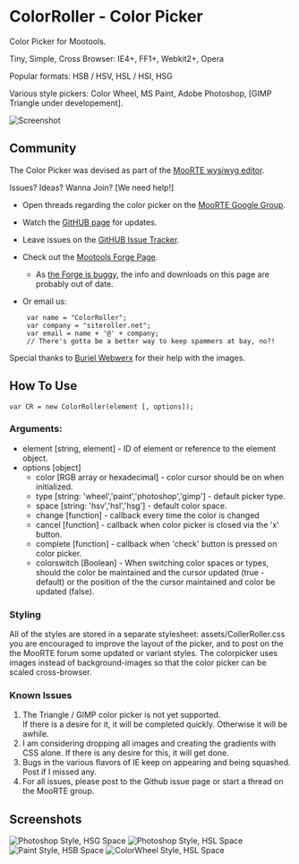 ColorRoller - Color Picker
===========

Color Picker for Mootools.

Tiny, Simple, Cross Browser: IE4+, FF1+, Webkit2+, Opera

Popular formats: HSB / HSV, HSL / HSI, HSG

Various style pickers: Color Wheel, MS Paint, Adobe Photoshop, [GIMP Triangle under developement].

![Screenshot](http://siteroller.net/archive/images/ColorRoller/wheelhsl.png)


## Community
The Color Picker was devised as part of the [MooRTE wysiwyg editor](http://siteroller.net/projects/moorte).

Issues? Ideas? Wanna Join? [We need help!]


 - Open threads regarding the color picker on the [MooRTE Google Group](http://groups.google.com/group/moorte).
 - Watch the [GitHUB page](http://github.com/siteroller/colorpicker) for updates.
 - Leave issues on the [GitHUB Issue Tracker](http://github.com/siteroller/colorpicker/issues).
 - Check out the [Mootools Forge Page](http://mootools.net/forge/p/colorroller%20-%20mootools%20color%20picker).  
    - As [the Forge is buggy](http://blog.siteroller.net/mootools-forge-gotchas), the info and downloads on this page are probably out of date.
 - Or email us:

        var name = "ColorRoller";
        var company = "siteroller.net";
        var email = name + '@' + company;
        // There's gotta be a better way to keep spammers at bay, no?!

Special thanks to [Buriel Webwerx](http://burielwebwerx.com/) for their help with the images.

## How To Use

    var CR = new ColorRoller(element [, options]);

### Arguments:
 - element [string, element] - ID of element or reference to the element object.
 - options [object]
    - color [RGB array or hexadecimal] - color cursor should be on when initialized.
    - type [string: 'wheel','paint','photoshop','gimp'] - default picker type.
    - space [string: 'hsv','hsl','hsg'] - default color space.
    - change [function] - callback every time the color is changed
    - cancel [function] - callback when color picker is closed via the 'x' button.
    - complete [function] - callback when 'check' button is pressed on color picker.
    - colorswitch [Boolean] - When switching color spaces or types, should the color be maintained and the cursor updated (true - default) or the position of the the cursor maintained and color be updated (false). 

### Styling
All of the styles are stored in a separate stylesheet: assets/CollerRoller.css
you are encouraged to improve the layout of the picker, and to post on the the MooRTE forum some updated or variant styles.
The colorpicker uses images instead of background-images so that the color picker can be scaled cross-browser.

### Known Issues
1.  The Triangle / GIMP color picker is not yet supported.  
    If there is a desire for it, it will be completed quickly.  Otherwise it will be awhile.
2.  I am considering dropping all images and creating the gradients with  CSS alone.
    If there is any desire for this, it will get done.
3.  Bugs in the various flavors of IE keep on appearing and being squashed. Post if I missed any. 
4.  For all issues, please post to the Github issue page or start a thread on the MooRTE group.

## Screenshots
![Photoshop Style, HSG Space](http://siteroller.net/archive/images/ColorRoller/adobehsg.png)
![Photoshop Style, HSL Space](http://siteroller.net/archive/images/ColorRoller/adobehsl.png)
![Paint Style, HSB Space](http://siteroller.net/archive/images/ColorRoller/painthsb.png)
![ColorWheel Style, HSL Space](http://siteroller.net/archive/images/ColorRoller/wheelhsl2.png)
